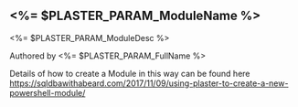 ## <%= $PLASTER_PARAM_ModuleName %>

<%= $PLASTER_PARAM_ModuleDesc %>

Authored by <%= $PLASTER_PARAM_FullName %>


Details of how to create a Module in this way can be found here
https://sqldbawithabeard.com/2017/11/09/using-plaster-to-create-a-new-powershell-module/
